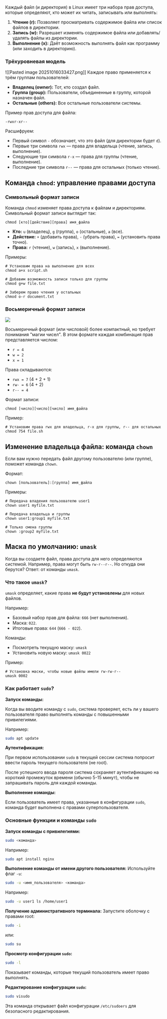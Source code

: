 Каждый файл (и директория) в Linux имеет три набора прав доступа, которые определяют, кто может их читать, записывать или выполнять:

1. **Чтение (r):** Позволяет просматривать содержимое файла или список файлов в директории.
2. **Запись (w):** Разрешает изменять содержимое файла или добавлять/удалять файлы из директории.
3. **Выполнение (x):** Даёт возможность выполнять файл как программу (или заходить в директорию).

### Трёхуровневая модель
![[Pasted image 20251016033427.png]]
Каждое право применяется к трём группам пользователей:

- **Владелец (owner):** Тот, кто создал файл.
- **Группа (group):** Пользователи, объединенные в группу, которой назначен файл.
- **Остальные (others):** Все остальные пользователи системы.

Пример прав доступа для файла:

```text
-rwxr-xr--
```

Расшифруем:

- Первый символ `-` обозначает, что это файл (для директории будет `d`).
- Первые три символа `rwx` — права для владельца (чтение, запись, выполнение).
- Следующие три символа `r-x` — права для группы (чтение, выполнение).
- Последние три символа `r--` — права для остальных (только чтение).

## Команда `chmod`: управление правами доступа

### Символьный формат записи

Команда `chmod` изменяет права доступа к файлам и директориям. Символьный формат записи выглядит так:

```text
chmod [кто][действие][права] имя_файла
```

- **Кто:** `u` (владелец), `g` (группа), `o` (остальные), `a` (все).
- **Действие:** `+` (добавить права), `-` (убрать права), `=` (установить права точно).
- **Права:** `r` (чтение), `w` (запись), `x` (выполнение).

Примеры:

```text
# Установим права на выполнение для всех
chmod a+x script.sh

# Добавим возможность записи только для группы
chmod g+w file.txt

# Заберем право чтения у остальных
chmod o-r document.txt
```

### Восьмеричный формат записи

![](https://cdn.javarush.com/images/article/865bbbe7-b0d9-441f-8feb-da7613bcc8aa/800.webp)

Восьмеричный формат (или числовой) более компактный, но требует понимания "магии чисел". В этом формате каждая комбинация прав представляется числом:

- `r = 4`
- `w = 2`
- `x = 1`

Права складываются:

- `rwx = 7` (4 + 2 + 1)
- `rw- = 6` (4 + 2)
- `r-- = 4`

Формат записи:

```text
chmod [число][число][число] имя_файла
```

Пример:

```text
# Установим права rwx для владельца, r-x для группы, r-- для остальных
chmod 754 file.sh
```

## Изменение владельца файла: команда `chown`

Если вам нужно передать файл другому пользователю (или группе), поможет команда `chown`.

Формат:

```text
chown [пользователь]:[группа] имя_файла
```

Примеры:

```text
# Передача владения пользователю user1
chown user1 myfile.txt

# Передача владельца и группы
chown user1:group1 myfile.txt

# Только смена группы
chown :group2 myfile.txt
```

## Маска по умолчанию: `umask`

Когда вы создаете файл, права доступа для него определяются системой. Например, права могут быть `rw-r--r--`. Но откуда они берутся? Ответ: от команды `umask`.

### Что такое `umask`?

`umask` определяет, какие права **не будут установлены** для новых файлов.

Например:

- Базовый набор прав для файла: `666` (нет выполнения).
- Маска: `022`.
- Итоговые права: `644` (`666 - 022`).

Команды:

- Посмотреть текущую маску: `umask`
- Установить новую маску: `umask 0022`

Пример:

```text
# Установка маски, чтобы новые файлы имели rw-rw-r--
umask 0002
```

### **Как работает `sudo`?**

**Запуск команды:**

Когда вы вводите команду с `sudo`, система проверяет, есть ли у вашего пользователя право выполнять команды с повышенными привилегиями.

Например:

```bash
sudo apt update
```

**Аутентификация:**

При первом использовании `sudo` в текущей сессии система попросит ввести пароль текущего пользователя (не root).

После успешного ввода пароля система сохраняет аутентификацию на короткий промежуток времени (обычно 5-15 минут), чтобы не запрашивать пароль для каждой команды.

**Выполнение команды:**

Если пользователь имеет права, указанные в конфигурации `sudo`, команда будет выполнена с правами суперпользователя.

### **Основные функции и команды `sudo`**

**Запуск команды с привилегиями:**

```bash
sudo <команда>
```

Например:

```bash
sudo apt install nginx
```

**Выполнение команды от имени другого пользователя:** Используйте флаг `-u`:

```bash
sudo -u <имя_пользователя> <команда>
```

Например:

```bash
sudo -u user1 ls /home/user1
```

**Получение административного терминала:** Запустите оболочку с правами root:

```bash
sudo -i
```

или:

```bash
sudo su
```

**Просмотр конфигурации `sudo`:**

```bash
sudo -l
```

Показывает команды, которые текущий пользователь имеет право выполнять.

**Редактирование конфигурации `sudo`:**

```bash
sudo visudo
```

Эта команда открывает файл конфигурации `/etc/sudoers` для безопасного редактирования.